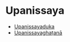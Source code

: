 

# Upanissaya

* [Upanissayaduka](Upanissaya/Upanissayaduka.md)
* [Upanissayaghaṭanā](Upanissaya/Upanissayaghatana.md)



